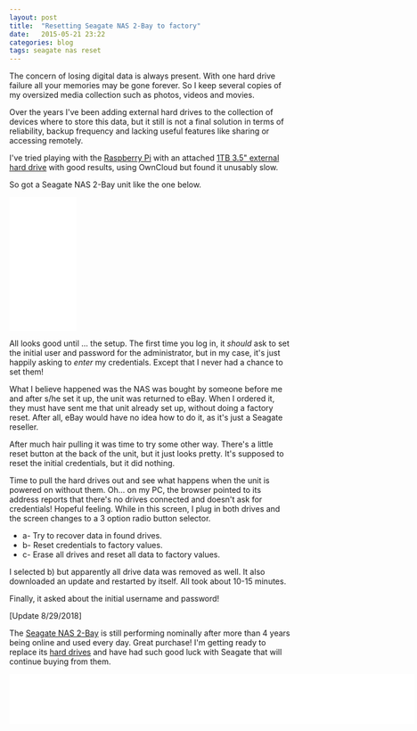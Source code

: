 ```yaml
---
layout: post
title:  "Resetting Seagate NAS 2-Bay to factory"
date:   2015-05-21 23:22
categories: blog
tags: seagate nas reset
---
```

The concern of losing digital data is always present. With one hard drive failure all your memories may be gone forever. So I keep several copies of my oversized media collection such as photos, videos and movies.

Over the years I've been adding external hard drives to the collection of devices where to store this data, but it still is not a final solution in terms of reliability, backup frequency and lacking useful features like sharing or accessing remotely.

I've tried playing with the <a href="https://amzn.to/2wySHqn">Raspberry Pi</a> with an attached <a href="https://amzn.to/2N36GxV">1TB 3.5" external hard drive</a> with good results, using OwnCloud but found it unusably slow.

So got a Seagate NAS 2-Bay unit like the one below.

<iframe style="width:120px;height:240px;" marginwidth="0" marginheight="0" scrolling="no" frameborder="0" src="//ws-na.amazon-adsystem.com/widgets/q?ServiceVersion=20070822&OneJS=1&Operation=GetAdHtml&MarketPlace=US&source=ac&ref=tf_til&ad_type=product_link&tracking_id=patocarr-20&marketplace=amazon&region=US&placement=B00LM6LOG0&asins=B00LM6LOG0&linkId=5497bf1b003f93c318de77b0dc172178&show_border=false&link_opens_in_new_window=true&price_color=333333&title_color=0066c0&bg_color=ffffff">
</iframe>

All looks good until ... the setup. The first time you log in, it *should* ask to set the initial user and password for the administrator, but in my case, it's just happily asking to *enter* my credentials. Except that I never had a chance to set them!

What I believe happened was the NAS was bought by someone before me and after s/he set it up, the unit was returned to eBay. When I ordered it, they must have sent me that unit already set up, without doing a factory reset. After all, eBay would have no idea how to do it, as it's just a Seagate reseller.

After much hair pulling it was time to try some other way. There's a little reset button at the back of the unit, but it just looks pretty. It's supposed to reset the initial credentials, but it did nothing.

Time to pull the hard drives out and see what happens when the unit is powered on without them. Oh... on my PC, the browser pointed to its address reports that there's no drives connected and doesn't ask for credentials! Hopeful feeling.
While in this screen, I plug in both drives and the screen changes to a 3 option radio button selector.

  * a- Try to recover data in found drives.
  * b- Reset credentials to factory values.
  * c- Erase all drives and reset all data to factory values.

I selected b) but apparently all drive data was removed as well. It also downloaded an update and restarted by itself. All took about 10-15 minutes.

Finally, it asked about the initial username and password!


[Update 8/29/2018]

The <a href="https://amzn.to/2NwKFEy">Seagate NAS 2-Bay</a> is still performing nominally after more than 4 years being online and used every day. Great purchase! I'm getting ready to replace its <a href="https://amzn.to/2MXe3af">hard drives</a> and have had such good luck with Seagate that will continue buying from them.
<iframe src="//rcm-na.amazon-adsystem.com/e/cm?o=1&p=48&l=ur1&category=computers_accesories&banner=038B3BT3V0V7G44XKF82&f=ifr&linkID=d17d343e85121b713e7c9c4525bb5582&t=patocarr-20&tracking_id=patocarr-20" width="728" height="90" scrolling="no" border="0" marginwidth="0" style="border:none;" frameborder="0"></iframe>

